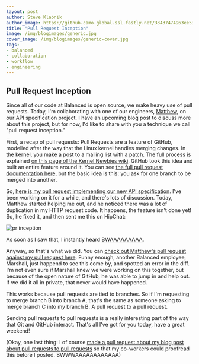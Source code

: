 ```yaml
---
layout: post
author: Steve Klabnik
author_image: https://github-camo.global.ssl.fastly.net/33437474963ee5377ce471d24fd23c6dbb3c50c9/687474703a2f2f626c6f672e62616c616e6365647061796d656e74732e636f6d2f696d672f617574686f72732f73746576655f6b6c61626e696b2e706e67
title: "Pull Request Inception"
image: /img/blogimages/generic.jpg
cover_image: /img/blogimages/generic-cover.jpg
tags:
- balanced
- collaboration
- workflow
- engineering
---
```


## Pull Request Inception

Since all of our code at Balanced is open source, we make heavy use of pull requests. Today, 
I'm collaborating with one of our engineers, [Matthew](https://github.com/matthewfl), on our API
specification project. I have an upcoming blog post to discuss more about this project, but for now,
I'd like to share with you a technique we call "pull request inception."

First, a recap of pull requests: Pull Requests are a feature of GitHub, modelled after the way that
the Linux kernel handles merging changes. In the kernel, you make a post to a mailing list with a patch.
The full process is explained [on this page of the Kernel Newbies wiki](http://kernelnewbies.org/UpstreamMerge/SubmittingPatches).
GitHub took this idea and built an entire feature around it. You can see [the full pull request documentation here](https://help.github.com/articles/using-pull-requests),
but the basic idea is this: you ask for one branch to be merged into another.

So, [here is my pull request implementing our new API specification](https://github.com/balanced/balanced-api/pull/431).
I've been working on it for a while, and there's lots of discussion. Today, Matthew started helping me out, and
he noticed there was a lot of duplication in my HTTP request code. It happens, the feature isn't done yet! So, he
fixed it, and then sent me this on HipChat:

![pr inception](http://i.imgur.com/w8EVXEI.png)

As soon as I saw that, I instantly heard [BWAAAAAAAAA](http://inception.davepedu.com/noflash.php).

Anyway, so that's what we did. You can [check out Matthew's pull request against my pull request here](https://github.com/balanced/balanced-api/pull/440).
Funny enough, another Balanced employee, Marshall, just happend to see this come by, and spotted an error in the diff.
I'm not even sure if Marshall knew we were working on this together, but because of the open nature of GitHub,
he was able to jump in and help out. If we did it all in private, that never would have happened.

This works because pull requests are tied to branches. So if I'm requesting to merge branch B into branch A, that's the same as someone asking to merge branch C into my branch B. A pull request to a pull request.

Sending pull requests to pull requests is a really interesting part of the way that Git and GitHub 
interact. That's all I've got for you today, have a great weekend!


(Okay, one last thing: I of course [made a pull request about my blog post about pull requests to pull requests](https://github.com/balanced/balanced.github.com/pull/52)
so that my co-workers could proofread this before I posted. BWWWAAAAAAAAAAAA)
